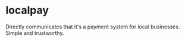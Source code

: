 # localpay
 Directly communicates that it's a payment system for local businesses. Simple and trustworthy.
